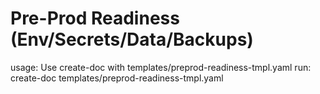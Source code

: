# Pre-Prod Readiness (Env/Secrets/Data/Backups)

usage: Use create-doc with templates/preprod-readiness-tmpl.yaml
run: create-doc templates/preprod-readiness-tmpl.yaml
